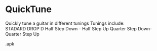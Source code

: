 # QuickTune
Quickly tune a guitar in different tunings
Tunings include:<br>
STADARD
DROP D
Half Step Down - Half Step Up
Quarter Step Down- Quarter Step Up

.apk
